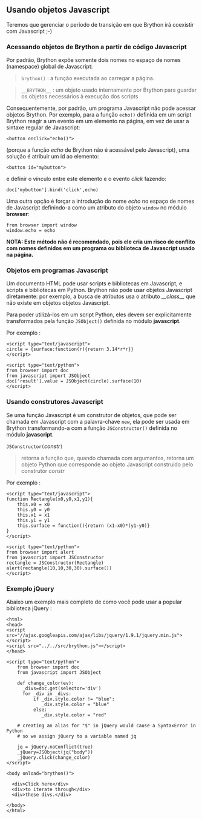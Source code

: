 Usando objetos Javascript
-------------------------

Teremos que gerenciar o período de transição em que Brython irá
coexistir com Javascript ;-)

### Acessando objetos de Brython a partir de código Javascript

Por padrão, Brython expõe somente dois nomes no espaço de nomes
(namespace) global de Javascript:

> `brython()` : a função executada ao carregar a página.

> `__BRYTHON__` : um objeto usado internamente por Brython para
  guardar os objetos necessários à execução dos scripts

Consequentemente, por padrão, um programa Javascript não pode acessar
objetos Brython. Por exemplo, para a função `echo()` definida em um
script Brython reagir a um evento em um elemento na página, em vez de
usar a sintaxe regular de Javascript:

    <button onclick="echo()">

(porque a função _echo_ de Brython não é acessável pelo Javascript),
uma solução é atribuir um id ao elemento:

    <button id="mybutton">

e definir o vínculo entre este elemento e o evento _click_ fazendo:

    doc['mybutton'].bind('click',echo)

Uma outra opção é forçar a introdução do nome _echo_ no espaço de
nomes de Javascript definindo-a como um atributo do objeto `window` no
módulo **browser**:

    from browser import window
    window.echo = echo

<strong>NOTA: Este método não é recomendado, pois ele cria um risco de
conflito com nomes definidos em um programa ou biblioteca de
Javascript usado na página.</strong>

### Objetos em programas Javascript

Um documento HTML pode usar scripts e bibliotecas em Javascript, e
scripts e bibliotecas em Python. Brython não pode usar objetos
Javascript diretamente: por exemplo, a busca de atributos usa o
atributo _\_\_class\_\__ que não existe em objetos objetos Javascript.

Para poder utilizá-los em um script Python, eles devem ser
explicitamente transformados pela função `JSObject()` definida no
módulo **javascript**.

Por exemplo :

    <script type="text/javascript">
    circle = {surface:function(r){return 3.14*r*r}}
    </script>
    
    <script type="text/python">
    from browser import doc
    from javascript import JSObject
    doc['result'].value = JSObject(circle).surface(10)
    </script>

### Usando construtores Javascript

Se uma função Javascript é um construtor de objetos, que pode ser
chamada em Javascript com a palavra-chave `new`, ela pode ser usada em
Brython transformando-a com a função `JSConstructor()` definida no
módulo **javascript**.

`JSConstructor(`_constr_`)`

> retorna a função que, quando chamada com argumantos, retorna um
  objeto Python que corresponde ao objeto Javascript construído pelo
  construtor _constr_

Por exemplo :

    <script type="text/javascript">
    function Rectangle(x0,y0,x1,y1){
        this.x0 = x0
        this.y0 = y0
        this.x1 = x1
        this.y1 = y1
        this.surface = function(){return (x1-x0)*(y1-y0)}
    }
    </script>
    
    <script type="text/python">
    from browser import alert
    from javascript import JSConstructor
    rectangle = JSConstructor(Rectangle)
    alert(rectangle(10,10,30,30).surface())
    </script>

### Exemplo jQuery

Abaixo um exemplo mais completo de como você pode usar a popular
biblioteca jQuery :

    <html>
    <head>
    <script src="//ajax.googleapis.com/ajax/libs/jquery/1.9.1/jquery.min.js">
    </script>
    <script src="../../src/brython.js"></script>
    </head>
    
    <script type="text/python">
        from browser import doc
        from javascript import JSObject
        
        def change_color(ev):
          _divs=doc.get(selector='div')
          for _div in _divs:
              if _div.style.color != "blue":
                 _div.style.color = "blue"
              else:
                 _div.style.color = "red"
        
        # creating an alias for "$" in jQuery would cause a SyntaxError in Python
        # so we assign jQuery to a variable named jq

        jq = jQuery.noConflict(true)
        _jQuery=JSObject(jq("body"))
        _jQuery.click(change_color)    
    </script>
    
    <body onload="brython()">

      <div>Click here</div>
      <div>to iterate through</div>
      <div>these divs.</div>
     
    </body>
    </html>

